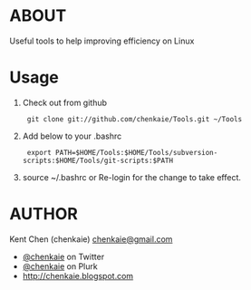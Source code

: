 ABOUT
=====

Useful tools to help improving efficiency on Linux

Usage
=====

1. Check out from github

        git clone git://github.com/chenkaie/Tools.git ~/Tools

2. Add below to your .bashrc

        export PATH=$HOME/Tools:$HOME/Tools/subversion-scripts:$HOME/Tools/git-scripts:$PATH
        
3. source ~/.bashrc or Re-login for the change to take effect.

AUTHOR
======

Kent Chen (chenkaie) <chenkaie@gmail.com>

* [@chenkaie](https://twitter.com/#!/chenkaie) on Twitter
* [@chenkaie](http://www.plurk.com/chenkaie) on Plurk 
* <http://chenkaie.blogspot.com>
